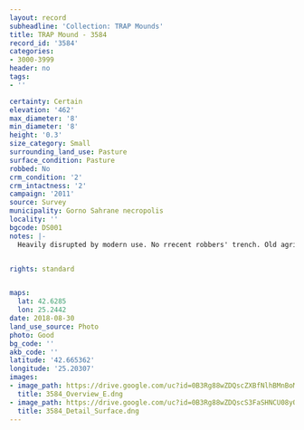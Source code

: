 ```yaml
---
layout: record
subheadline: 'Collection: TRAP Mounds'
title: TRAP Mound - 3584
record_id: '3584'
categories:
- 3000-3999
header: no
tags:
- ''

certainty: Certain
elevation: '462'
max_diameter: '8'
min_diameter: '8'
height: '0.3'
size_category: Small
surrounding_land_use: Pasture
surface_condition: Pasture
robbed: No
crm_condition: '2'
crm_intactness: '2'
campaign: '2011'
source: Survey
municipality: Gorno Sahrane necropolis
locality: ''
bgcode: DS001
notes: |-
  Heavily disrupted by modern use. No rrecent robbers' trench. Old agricultural activity and robbing. No visible robbers' trench.


rights: standard


maps:
  lat: 42.6285
  lon: 25.2442
date: 2018-08-30
land_use_source: Photo
photo: Good
bg_code: ''
akb_code: ''
latitude: '42.665362'
longitude: '25.20307'
images:
- image_path: https://drive.google.com/uc?id=0B3Rg88wZDQscZXBfNlhBMnBoMlU
  title: 3584_Overview_E.dng
- image_path: https://drive.google.com/uc?id=0B3Rg88wZDQscS3FaSHNCU08yQzA
  title: 3584_Detail_Surface.dng
---
```

